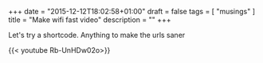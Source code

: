 +++
date = "2015-12-12T18:02:58+01:00"
draft = false
tags = [ "musings" ]
title = "Make wifi fast video"
description = ""
+++

Let's try a shortcode. Anything to make the urls saner

{{< youtube Rb-UnHDw02o>}}
